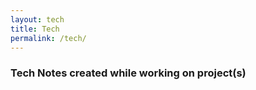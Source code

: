 ```yaml
---
layout: tech
title: Tech
permalink: /tech/
---
```

### Tech Notes created while working on project(s)
